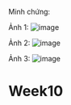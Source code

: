Minh chứng:

Ảnh 1:
![image](https://github.com/user-attachments/assets/9ed4f278-ebb5-4784-aefa-af46fbab8672)



Ảnh 2:
![image](https://github.com/user-attachments/assets/5880b73a-c0f3-47f7-a17c-b3287b2ae51f)



Ảnh 3:
![image](https://github.com/user-attachments/assets/d0373a78-e316-4f6c-a358-b1b498214a00)
# Week10
